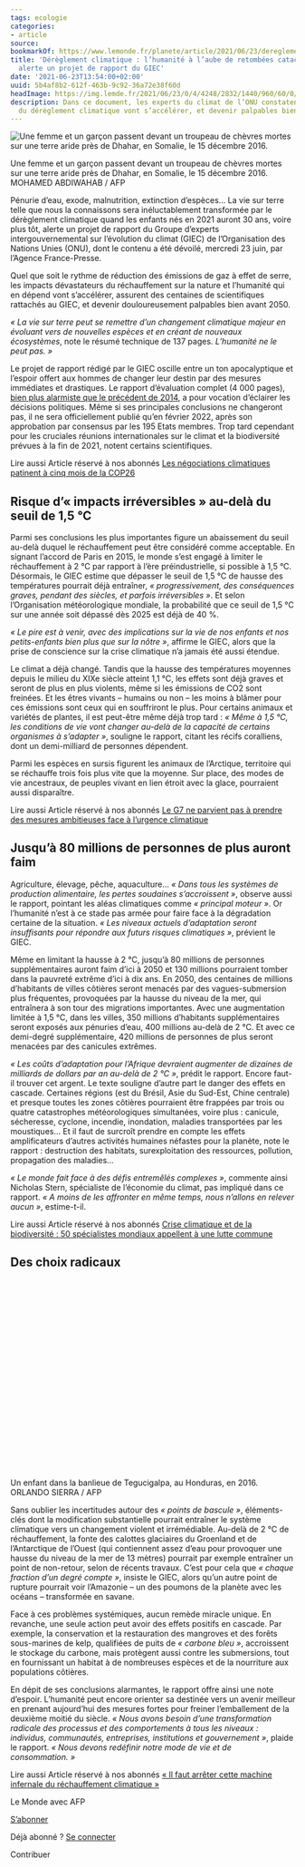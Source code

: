```yaml
---
tags: ecologie
categories:
- article
source:
bookmarkOf: https://www.lemonde.fr/planete/article/2021/06/23/dereglement-climatique-l-humanite-a-l-aube-de-retombees-cataclysmiques-alerte-le-giec_6085284_3244.html
title: 'Dérèglement climatique : l’humanité à l’aube de retombées cataclysmiques,
  alerte un projet de rapport du GIEC'
date: '2021-06-23T13:54:00+02:00'
uuid: 5b4af8b2-612f-463b-9c92-36a72e38f60d
headImage: https://img.lemde.fr/2021/06/23/0/4/4248/2832/1440/960/60/0/4d3fc02_128566143-000-9bv2yg.jpg
description: Dans ce document, les experts du climat de l’ONU constatent que les impacts
  du dérèglement climatique vont s’accélérer, et devenir palpables bien avant 2050.
---
```


![Une femme et un garçon passent devant un troupeau de chèvres mortes sur une terre aride près de Dhahar, en Somalie, le 15 décembre 2016.](https://img.lemde.fr/2021/06/23/0/0/4007/2694/664/0/75/0/ec87b98_5065169-01-06.jpg)

Une femme et un garçon passent devant un troupeau de chèvres mortes sur une terre aride près de Dhahar, en Somalie, le 15 décembre 2016. MOHAMED ABDIWAHAB / AFP

Pénurie d’eau, exode, malnutrition, extinction d’espèces… La vie sur terre telle que nous la connaissons sera inéluctablement transformée par le dérèglement climatique quand les enfants nés en 2021 auront 30 ans, voire plus tôt, alerte un projet de rapport du Groupe d’experts intergouvernemental sur l’évolution du climat (GIEC) de l’Organisation des Nations Unies (ONU), dont le contenu a été dévoilé, mercredi 23 juin, par l’Agence France-Presse.

Quel que soit le rythme de réduction des émissions de gaz à effet de serre, les impacts dévastateurs du réchauffement sur la nature et l’humanité qui en dépend vont s’accélérer, assurent des centaines de scientifiques rattachés au GIEC, et devenir douloureusement palpables bien avant 2050.

_« La vie sur terre peut se remettre d’un changement climatique majeur en évoluant vers de nouvelles espèces et en créant de nouveaux écosystèmes_, note le résumé technique de 137 pages. _L’humanité ne le peut pas. »_

Le projet de rapport rédigé par le GIEC oscille entre un ton apocalyptique et l’espoir offert aux hommes de changer leur destin par des mesures immédiates et drastiques. Le rapport d’évaluation complet (4 000 pages), [bien plus alarmiste que le précédent de 2014](https://www.lemonde.fr/les-decodeurs/article/2014/11/04/climat-5-rapports-du-giec-5-chiffres-alarmants_4517326_4355770.html), a pour vocation d’éclairer les décisions politiques. Même si ses principales conclusions ne changeront pas, il ne sera officiellement publié qu’en février 2022, après son approbation par consensus par les 195 Etats membres. Trop tard cependant pour les cruciales réunions internationales sur le climat et la biodiversité prévues à la fin de 2021, notent certains scientifiques.

Lire aussi Article réservé à nos abonnés [Les négociations climatiques patinent à cinq mois de la COP26](https://www.lemonde.fr/planete/article/2021/06/18/on-entre-dans-une-zone-tendue-les-negociations-climatiques-patinent-a-cinq-mois-de-la-cop26_6084668_3244.html)

Risque d’« impacts irréversibles » au-delà du seuil de 1,5 °C
-------------------------------------------------------------

Parmi ses conclusions les plus importantes figure un abaissement du seuil au-delà duquel le réchauffement peut être considéré comme acceptable. En signant l’accord de Paris en 2015, le monde s’est engagé à limiter le réchauffement à 2 °C par rapport à l’ère préindustrielle, si possible à 1,5 °C. Désormais, le GIEC estime que dépasser le seuil de 1,5 °C de hausse des températures pourrait déjà entraîner, _« progressivement, des conséquences graves, pendant des siècles, et parfois irréversibles »_. Et selon l’Organisation météorologique mondiale, la probabilité que ce seuil de 1,5 °C sur une année soit dépassé dès 2025 est déjà de 40 %.

_« Le pire est à venir, avec des implications sur la vie de nos enfants et nos petits-enfants bien plus que sur la nôtre »_, affirme le GIEC, alors que la prise de conscience sur la crise climatique n’a jamais été aussi étendue.

Le climat a déjà changé. Tandis que la hausse des températures moyennes depuis le milieu du XIXe siècle atteint 1,1 °C, les effets sont déjà graves et seront de plus en plus violents, même si les émissions de CO2 sont freinées. Et les êtres vivants – humains ou non – les moins à blâmer pour ces émissions sont ceux qui en souffriront le plus. Pour certains animaux et variétés de plantes, il est peut-être même déjà trop tard : _« Même à 1,5 °C, les conditions de vie vont changer au-delà de la capacité de certains organismes à s’adapter »_, souligne le rapport, citant les récifs coralliens, dont un demi-milliard de personnes dépendent.

Parmi les espèces en sursis figurent les animaux de l’Arctique, territoire qui se réchauffe trois fois plus vite que la moyenne. Sur place, des modes de vie ancestraux, de peuples vivant en lien étroit avec la glace, pourraient aussi disparaître.

Lire aussi Article réservé à nos abonnés [Le G7 ne parvient pas à prendre des mesures ambitieuses face à l’urgence climatique](https://www.lemonde.fr/planete/article/2021/06/14/le-g7-echoue-a-prendre-des-mesures-ambitieuses-face-a-l-urgence-climatique_6084119_3244.html)

Jusqu’à 80 millions de personnes de plus auront faim
----------------------------------------------------

Agriculture, élevage, pêche, aquaculture… _« Dans tous les systèmes de production alimentaire, les pertes soudaines s’accroissent »_, observe aussi le rapport, pointant les aléas climatiques comme _« principal moteur »_. Or l’humanité n’est à ce stade pas armée pour faire face à la dégradation certaine de la situation. _« Les niveaux actuels d’adaptation seront insuffisants pour répondre aux futurs risques climatiques »_, prévient le GIEC.

Même en limitant la hausse à 2 °C, jusqu’à 80 millions de personnes supplémentaires auront faim d’ici à 2050 et 130 millions pourraient tomber dans la pauvreté extrême d’ici à dix ans. En 2050, des centaines de millions d’habitants de villes côtières seront menacés par des vagues-submersion plus fréquentes, provoquées par la hausse du niveau de la mer, qui entraînera à son tour des migrations importantes. Avec une augmentation limitée à 1,5 °C, dans les villes, 350 millions d’habitants supplémentaires seront exposés aux pénuries d’eau, 400 millions au-delà de 2 °C. Et avec ce demi-degré supplémentaire, 420 millions de personnes de plus seront menacées par des canicules extrêmes.

_« Les coûts d’adaptation pour l’Afrique devraient augmenter de dizaines de milliards de dollars par an au-delà de 2_ _°C »_, prédit le rapport. Encore faut-il trouver cet argent. Le texte souligne d’autre part le danger des effets en cascade. Certaines régions (est du Brésil, Asie du Sud-Est, Chine centrale) et presque toutes les zones côtières pourraient être frappées par trois ou quatre catastrophes météorologiques simultanées, voire plus : canicule, sécheresse, cyclone, incendie, inondation, maladies transportées par les moustiques… Et il faut de surcroît prendre en compte les effets amplificateurs d’autres activités humaines néfastes pour la planète, note le rapport : destruction des habitats, surexploitation des ressources, pollution, propagation des maladies…

_« Le monde fait face à des défis entremêlés complexes »_, commente ainsi Nicholas Stern, spécialiste de l’économie du climat, pas impliqué dans ce rapport. _« A moins de les affronter en même temps, nous n’allons en relever aucun »_, estime-t-il.

Lire aussi Article réservé à nos abonnés [Crise climatique et de la biodiversité : 50 spécialistes mondiaux appellent à une lutte commune](https://www.lemonde.fr/climat/article/2021/06/10/crise-climatique-et-de-la-biodiversite-50-specialistes-mondiaux-appellent-a-une-lutte-commune_6083616_1652612.html)

Des choix radicaux
------------------

![Un enfant dans la banlieue de Tegucigalpa, au Honduras, en 2016.](data:image/svg+xml,%3Csvg%20xmlns=%27http://www.w3.org/2000/svg%27%20viewBox=%270%200%20664%20443%27%3E%3C/svg%3E)

Un enfant dans la banlieue de Tegucigalpa, au Honduras, en 2016. ORLANDO SIERRA / AFP

Sans oublier les incertitudes autour des _« points de bascule »_, éléments-clés dont la modification substantielle pourrait entraîner le système climatique vers un changement violent et irrémédiable. Au-delà de 2 °C de réchauffement, la fonte des calottes glaciaires du Groenland et de l’Antarctique de l’Ouest (qui contiennent assez d’eau pour provoquer une hausse du niveau de la mer de 13 mètres) pourrait par exemple entraîner un point de non-retour, selon de récents travaux. C’est pour cela que _« chaque fraction d’un degré compte »_, insiste le GIEC, alors qu’un autre point de rupture pourrait voir l’Amazonie – un des poumons de la planète avec les océans – transformée en savane.

Face à ces problèmes systémiques, aucun remède miracle unique. En revanche, une seule action peut avoir des effets positifs en cascade. Par exemple, la conservation et la restauration des mangroves et des forêts sous-marines de kelp, qualifiées de puits de _« carbone bleu »_, accroissent le stockage du carbone, mais protègent aussi contre les submersions, tout en fournissant un habitat à de nombreuses espèces et de la nourriture aux populations côtières.

En dépit de ses conclusions alarmantes, le rapport offre ainsi une note d’espoir. L’humanité peut encore orienter sa destinée vers un avenir meilleur en prenant aujourd’hui des mesures fortes pour freiner l’emballement de la deuxième moitié du siècle. _« Nous avons besoin d’une transformation radicale des processus et des comportements à tous les niveaux : individus, communautés, entreprises, institutions et gouvernement »_, plaide le rapport. _« Nous devons redéfinir notre mode de vie et de consommation. »_

Lire aussi Article réservé à nos abonnés [« Il faut arrêter cette machine infernale du réchauffement climatique »](https://www.lemonde.fr/planete/article/2021/01/15/il-faut-arreter-cette-machine-infernale-du-rechauffement_6066361_3244.html)

Le Monde avec AFP

[S’abonner](https://abo.lemonde.fr/#xtor=AT-642)

Déjà abonné ? [Se connecter](https://secure.lemonde.fr/sfuser/connexion)

Contribuer